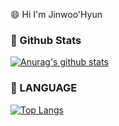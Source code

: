 😄 Hi I'm Jinwoo'Hyun

### 🤔 Github Stats

[![Anurag's github stats](https://github-readme-stats.vercel.app/api?username=PrimadonnaGit&hide=contribs,prs&show_icons=true&theme=radical)](https://github.com/anuraghazra/github-readme-stats)

### 💬 LANGUAGE
[![Top Langs](https://github-readme-stats.vercel.app/api/top-langs/?username=PrimadonnaGit&layout=compact)](https://github.com/anuraghazra/github-readme-stats)

<!--
**PrimadonnaGit/PrimadonnaGit** is a ✨ _special_ ✨ repository because its `README.md` (this file) appears on your GitHub profile.

Here are some ideas to get you started:

- 🔭 I’m currently working on ...
- 🌱 I’m currently learning ... NodeJS, TypeScript
- 👯 I’m looking to collaborate on ...
- 🤔 I’m looking for help with ...
- 💬 Ask me about ...
- 📫 How to reach me: ...
- 😄 Pronouns: ...
- ⚡ Fun fact: ...
-->
